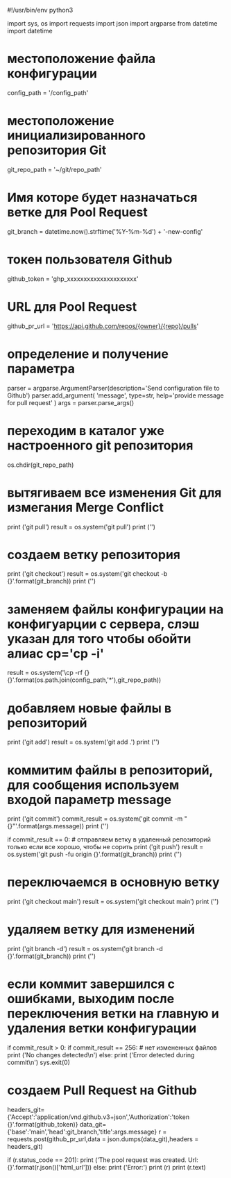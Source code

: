 #!/usr/bin/env python3

import sys, os
import requests
import json
import argparse
from datetime import datetime

# местоположение файла конфигурации
config_path = '/config_path'
# местоположение инициализированного репозитория Git
git_repo_path = '~/git/repo_path'
# Имя которе будет назначаться ветке для Pool Request
git_branch = datetime.now().strftime('%Y-%m-%d') + '-new-config'

# токен пользователя Github
github_token = 'ghp_xxxxxxxxxxxxxxxxxxxxx'
# URL для Pool Request
github_pr_url = 'https://api.github.com/repos/{owner}/{repo}/pulls'

# определение и получение параметра
parser = argparse.ArgumentParser(description='Send configuration file to Github')
parser.add_argument(
    'message',
    type=str,
    help='provide message for pull request'
    )
args = parser.parse_args()

# переходим в каталог уже настроенного git репозитория
os.chdir(git_repo_path)

# вытягиваем все изменения Git для измегания Merge Conflict
print ('git pull')
result = os.system('git pull')
print ('')

# создаем ветку репозитория 
print ('git checkout')
result = os.system('git checkout -b {}'.format(git_branch))
print ('')

# заменяем файлы конфигурации на конфигуарции с сервера, слэш указан для того чтобы обойти алиас cp='cp -i'
result = os.system('\cp -rf {} {}'.format(os.path.join(config_path,'*'),git_repo_path))

# добавляем новые файлы в репозиторий
print ('git add')
result = os.system('git add .')
print ('')

# коммитим файлы в репозиторий, для сообщения используем входой параметр message
print ('git commit')
commit_result = os.system('git commit -m "{}"'.format(args.message))
print ('')

if commit_result == 0:
    # отправляем ветку в удаленный репозиторий только если все хорошо, чтобы не сорить
    print ('git push')
    result = os.system('git push -fu origin {}'.format(git_branch))
    print ('')

# переключаемся в основную ветку 
print ('git checkout main')
result = os.system('git checkout main')
print ('')

# удаляем ветку для изменений
print ('git branch -d')
result = os.system('git branch -d {}'.format(git_branch))
print ('')

# если коммит завершился с ошибками, выходим после переключения ветки на главную и удаления ветки конфигурации
if commit_result > 0:
    if commit_result == 256: # нет измененных файлов
        print ('No changes detected\n')
    else:
        print ('Error detected during commit\n')
    sys.exit(0)

# создаем Pull Request на Github
headers_git={'Accept':'application/vnd.github.v3+json','Authorization':'token {}'.format(github_token)}
data_git={'base':'main','head':git_branch,'title':args.message}
r = requests.post(github_pr_url,data = json.dumps(data_git),headers = headers_git)

if (r.status_code == 201):
    print ('The pool request was created. Url: {}'.format(r.json()['html_url']))
else:
    print ('Error:')
    print (r)
    print (r.text)
